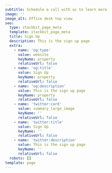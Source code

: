 ```yaml
---
subtitle: Schedule a call with us to learn more
image: ''
image_alt: Office desk top view
seo:
  type: stackbit_page_meta
  template: stackbit_page_meta
  title: Sign Up
  description: This is the sign up page
  extra:
    - name: 'og:type'
      value: website
      keyName: property
      relativeUrl: false
    - name: 'og:title'
      value: Sign Up
      keyName: property
      relativeUrl: false
    - name: 'og:description'
      value: This is the sign up page
      keyName: property
      relativeUrl: false
    - name: 'twitter:card'
      value: summary_large_image
      keyName: ''
      relativeUrl: false
    - name: 'twitter:title'
      value: Sign Up
      keyName: ''
      relativeUrl: false
    - name: 'twitter:description'
      value: This is the sign up page
      keyName: ''
      relativeUrl: false
  robots: []
template: page
---
```

